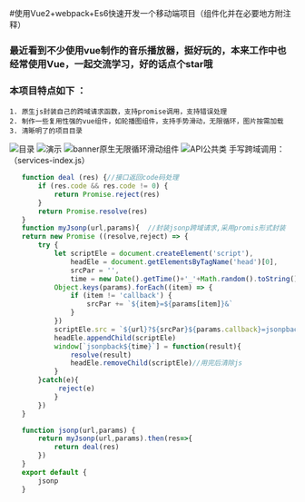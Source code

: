 
#使用Vue2+webpack+Es6快速开发一个移动端项目（组件化并在必要地方附注释）

### 最近看到不少使用vue制作的音乐播放器，挺好玩的，本来工作中也经常使用Vue，一起交流学习，好的话点个star哦
### 本项目特点如下 ： 
    1. 原生js封装自己的跨域请求函数，支持promise调用，支持错误处理
    2. 制作一些复用性强的vue组件，如轮播图组件，支持手势滑动，无限循环，图片按需加载
    3. 清晰明了的项目目录
![目录](https://github.com/derickweng/vue-mymusic/blob/master/imgforread/xiang.png) 
![演示](https://github.com/derickweng/vue-mymusic/blob/master/imgforread/test.gif)
![banner原生无限循环滑动组件](https://github.com/derickweng/vue-mymusic/blob/master/imgforread/banner.png)
![API公共类](https://github.com/derickweng/vue-mymusic/blob/master/imgforread/api.png)
 手写跨域调用：（services-index.js）
 ```javascript
    function deal (res) {//接口返回code码处理
        if (res.code && res.code != 0) {
            return Promise.reject(res)
        }
        return Promise.resolve(res)
    }
    function myJsonp(url,params){  //封装jsonp跨域请求,采用promis形式封装
    return new Promise ((resolve,reject) => {
        try {
            let scriptEle = document.createElement('script'),
                headEle = document.getElementsByTagName('head')[0],
                srcPar = '',
                time = new Date().getTime()+'_'+Math.random().toString().substr(2); //直接使用时间戳还是有产生相同的函数名，使用随机数减小概率，
            Object.keys(params).forEach((item) => {
                if (item != 'callback') {
                    srcPar += `${item}=${params[item]}&`
                }
            })   
            scriptEle.src = `${url}?${srcPar}${params.callback}=jsonpback${time}`
            headEle.appendChild(scriptEle)
            window[`jsonpback${time}`] = function(result){
                resolve(result)
                headEle.removeChild(scriptEle)//用完后清除js
            }
        }catch(e){
             reject(e)
            }
        })
    }

    function jsonp(url,params) {
        return myJsonp(url,params).then(res=>{
            return deal(res)
        })
    }
    export default {
        jsonp
    }
 ```
